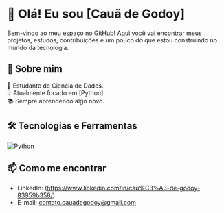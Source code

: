 # 👋 Olá! Eu sou [Cauã de Godoy]

Bem-vindo ao meu espaço no GitHub! Aqui você vai encontrar meus projetos, estudos, contribuições e um pouco do que estou construindo no mundo da tecnologia.

## 🚀 Sobre mim

🎯 Estudante de Ciencia de Dados.  
💡 Atualmente focado em [Python].  
📚 Sempre aprendendo algo novo.

## 🛠️ Tecnologias e Ferramentas
![Python](https://img.shields.io/badge/-Python-black?style=flat-square&logo=python)

## 📫 Como me encontrar

- LinkedIn: (https://www.linkedin.com/in/cau%C3%A3-de-godoy-83959b358/)
- E-mail: contato.cauadegodoy@gmail.com


